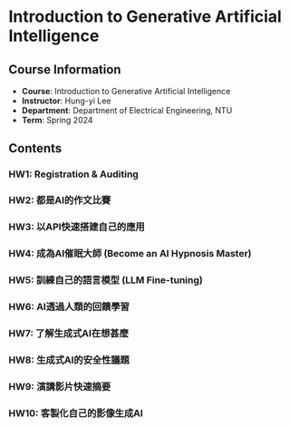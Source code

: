 # Introduction to Generative Artificial Intelligence

## Course Information
- **Course**: Introduction to Generative Artificial Intelligence
- **Instructor**: Hung-yi Lee
- **Department**: Department of Electrical Engineering, NTU
- **Term**: Spring 2024

## Contents
### HW1: Registration & Auditing

### HW2: 都是AI的作文比賽

### HW3: 以API快速搭建自己的應用

### HW4: 成為AI催眠大師 (Become an AI Hypnosis Master)

### HW5: 訓練自己的語言模型 (LLM Fine-tuning)

### HW6: AI透過人類的回饋學習

### HW7: 了解生成式AI在想甚麼

### HW8: 生成式AI的安全性議題

### HW9: 演講影片快速摘要

### HW10: 客製化自己的影像生成AI
